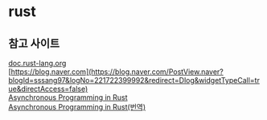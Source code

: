 # rust

## 참고 사이트
 
[doc.rust-lang.org](https://doc.rust-lang.org/std/index.html)  
[https://blog.naver.com](https://blog.naver.com/PostView.naver?blogId=sssang97&logNo=221722399992&redirect=Dlog&widgetTypeCall=true&directAccess=false)  
[Asynchronous Programming in Rust](https://rust-lang.github.io/async-book/01_getting_started/01_chapter.html)  
[Asynchronous Programming in Rust(번역)](https://namsoocho.github.io/async-book/01_getting_started/01_chapter.html)  
